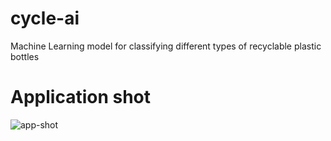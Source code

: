 # cycle-ai
Machine Learning model for classifying different types of recyclable plastic bottles

# Application shot
![app-shot](https://user-images.githubusercontent.com/105202204/184667427-229f9989-60d8-44f3-b41f-93f902c28808.png)
